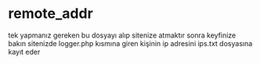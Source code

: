 # remote_addr
tek yapmanız gereken bu dosyayı alıp sitenize atmaktır sonra keyfinize bakın sitenizde logger.php kısmına giren kişinin ip adresini ips.txt dosyasına kayıt eder
